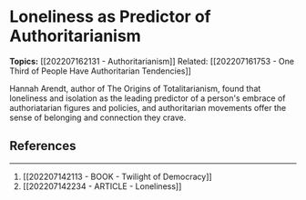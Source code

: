 # Loneliness as Predictor of Authoritarianism
**Topics:** [[202207162131 - Authoritarianism]]
Related: [[202207161753 - One Third of People Have Authoritarian Tendencies]]

Hannah Arendt, author of The Origins of Totalitarianism, found that loneliness and isolation as the leading predictor of a person's embrace of authoriatarian figures and policies, and authoritarian movements offer the sense of belonging and connection they crave.

## References
---
1. [[202207142113 - BOOK - Twilight of Democracy]]
2. [[202207142234 - ARTICLE - Loneliness]]